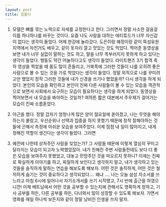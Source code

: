 ```yaml
---
layout: post
title: 힘들다
---
```


1. 모델은 뼈를 깎는 노력으로 자세를 교정한다고 한다. 그러면서 정말 사소한 걸음걸이를 하나하나를 바꾸는 것이다. 요즘 나도 사람을 대하는 에티튜드가 너무 자신감이 없다는 생각이 들었다. 어제 한강에 놀라갔다. 도은이랑 혜정이랑 같이 뚝섬유원지역에서 자전거도 배우고, 같이 돗자리 깔고 맛있는 것도 먹었다. 찍어준 동영상을 보면 내가 너무 실없이 말하는 것도 하고, 말을 너무 똑부러지지 못하게 하고 있다는 생각이 들었다. 행동도 약간 어눌하다고도 생각이 들었다. 라이트핸즈 3기 합격 축하 영상을 찍었을 때 몸도 많이 흔들리고, 거북목에 그러한 것들이 나를 오히려 좋은 사람으로 볼 수 있는 것을 가로 막았다는 생각이 들었다. 정말 외적으로 나를 꾸미려고만 했었지 정작 그러한 것들에 내가 신경을 쓰기나 했었을까? 다시 생각을 하게 되었다. 본인의 모습을 확인하고 본인이 진짜 다른 사람들이 볼 수 있는 모습을 객관적으로 보면서 사회에서 요구하는 모습이 필요하다는 생각을 하게 되었다. 동영상을 찍어보면서 내 모습을 봐야하는 것일까? 여하튼 짧은 대본에서 주우재가 걸어가는 모습이 진짜 소름돋았다.

2. 야근을 했다. 정말 갑자기 엄청나게 많은 양이 월요일에 쏟아졌고, 나는 무엇을 해야하는지 몰랐고, 우선순위나 선택과 집중을 하지 못했기 때문에 정작 잘해야하는 것들에 곤해서 측정에 아쉬운 모습을 보여주었다. 이제 점점 내 일이 많아지고, 내게 정해진 역할이 생긴다는 생각이 들었다. 그러면

3. 예전에 나한테 상처주던 사람을 잊었는가? 그 사람들 때문에 이렇게 열심히 꾸미고 달라지는 모습이 되고자 노력했었잖아. 내가 친해진 주변 사람들한테도 보다 더 좋은 모습을 보여주지 못했었고, 대놓고 민망주던 것을 떠오르지 못하니? 이제는 진짜로 확실하게 이야기를 하고, 찌질하게 보인다고 생각하지 말고, 내가 생각하고 있는 것들을 솔직하게 말하는 연습을 해보도록 해보자. 어떤 것은 솔직하게, 어떤 것은 철저하게 숨기는 것이 중요하다고 생각되었다.... 왜냐 .... 나는 오늘 삼성 자소서를 쓰느라고 아침 6시에 일어나서 자기소개서를 쓰기 시작했고, 7시 반에 출근을 하였으니깐! 이제 베트남에서 어떤 것을 공부할 수 있는지에 관해서도 명확하게 정하고, 기사 공부를 하든, 다른 공부를 하든, 다녀와서 많이 성장할 수 있도록 해보자. 가면서 영화를 매일 하나씩 보든지와 같이 정말 낭비인 인생을 쓰지 말자.